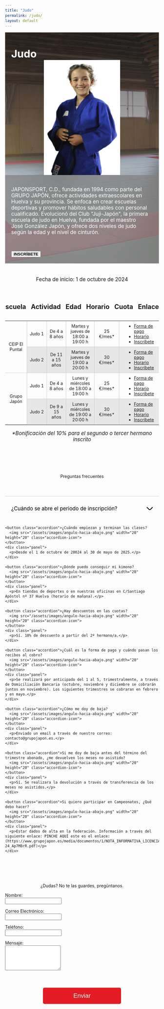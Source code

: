 ```yaml
---
title: "Judo"
permalink: /judo/
layout: default
---
```




<div class="splash-container">
  <!-- Full-width background image -->
  <img src="/assets/images/tatami.png" alt="Full Width Image" class="splash-image">

  <!-- Grey transparent background image -->
  <div class="grey-background"></div>

  <!-- Text title at top right -->
  <div class="top-left">Judo</div>

  <!-- Right image upfront -->
  <img src="/assets/images/judoka.png" alt="Right Image" class="right-image">

  <!-- Text content at bottom left -->
  <div class="bottom-left">
    <p>JAPONSPORT, C.D., fundada en 1994 como parte del GRUPO JAPÓN, ofrece actividades extraescolares en Huelva y su provincia. Se enfoca en crear escuelas deportivas y promover hábitos saludables con personal cualificado. Evolucionó del Club "Juji-Japón", la primera escuela de judo en Huelva, fundada por el maestro José González Japón, y ofrece dos niveles de judo según la edad y el nivel de cinturón.</p>
    <button class="plan-button2" onclick="location.href='https://app.grupojapon.es/index.php/registro'" style="font-weight: 700;">INSCRÍBETE</button>
  </div>
</div>


<style>
  .splash-container {
    position: relative;
    width: 100%;
    max-width: none;
    overflow: hidden;
    margin-bottom: 3em;
    padding: 0;
    padding-top: 3.5em;
    margin-top: 2em;
    display: grid;
    grid-template-columns: repeat(2, 1fr); /* Default: 2 columns */
    grid-template-rows: 142px 1fr; /* Default: 2 rows */
    grid-column-gap: 20px; /* Adjust spacing between columns */
    grid-row-gap: 20px; /* Adjust spacing between rows */
    align-items: end;
  }

  /* Styling for the right image */
  .right-image {
    grid-row: 1 / 3; /* Both rows */
    grid-column: 2 / 3; /* Default: second column */
    width: 360px;
    z-index: 10; /* Ensure above background image */
    margin: 0 auto;
    transform: translateX(calc(-50% + 80px));
  }

  .grey-background {
    background-color: rgba(127, 127, 127, 0.7); /* Semi-transparent grey */
    position: absolute; /* Ensures it stays within the container */
    top: 0;
    left: 0;
    width: 55%; /* Occupy the left half of the splash container */
    height: 100%; /* Full height of the splash container */
    z-index: 5; /* Below the text but above the background image */
    margin-top: 3.5em;
    transform: translateX(-80px);
  }

  .bottom-left {
    z-index: 10;
    max-width: 650px;
    text-align: left;
    margin-left: auto;
    margin-right: 1em;
    color: white;
    padding: 20px;
    align-self: start;
  }

  .top-left {
    grid-row: 1 / 2; /* First row */
    grid-column: 1 / 2; /* Now in the first column */
    font-size: 42px;
    font-weight: 700;
    color: white;
    z-index: 10; /* Ensure above background image */
    text-align: left;
    margin-right: 13em;
    margin-left: auto;
    padding-left: 20px;
  }

  /* Breakpoint for smaller screens: 1 column, 3 rows */
  @media (max-width: 967px) {
    .splash-container {
      grid-template-columns: 1fr; /* 1 column */
      grid-template-rows: repeat(3, auto); /* 3 rows */
      grid-row-gap: 0px; /* Adjust row spacing */
      margin-top: 0;
    }

    /* Adjust the right image to fit in the first column (stacked layout) */
    .right-image {
      grid-row: 2 / 3; /* Place the image in the second row */
      grid-column: 1 / 2; /* Place it in the first column */
      width: 250px; /* Make it responsive */
      transform: none;
    }

    /* Adjust the grey background to occupy the last row */
    .grey-background {
      position: static; /* Remove absolute positioning */
      grid-row: 3 / 3; /* Place it in the last row */
      grid-column: 1 / 2; /* Full width of the single column */
      width: 100%; /* Full width of the column */
      height: 100%; /* Adjust height automatically */
      transform: none; /* Remove the horizontal transform */
    }

    .bottom-left {
      z-index: 10;
      text-align: left;
      color: white;
      padding: 20px;
      align-self: start;
      grid-column: 1 / 1;
      grid-row: 3 / 3;
    }

    .top-left {
      grid-row: 1 / 2; /* First row */
      grid-column: 1 / 2; /* Now in the first column */
      font-size: 34px;
      font-weight: 700;
      color: white;
      z-index: 10; /* Ensure above background image */
      text-align: left;
      margin-right: 0;
      margin-left: 0;
      padding-left: 20px;
    }
  }

  .splash-image {
    width: 100%;
    height: 100%;
    position: absolute;
    top: 0;
    left: 0;
    object-fit: cover;
    z-index: -1;
    margin: 0;
  }

  .bottom-left p {
    font-size: 17px;
    margin-bottom: 3em;
  }
</style>


<div style="font-size: 17px;text-align: center;">
  <p>Fecha de inicio: 1 de octubre de 2024</p>
</div>


<div class="table-container">
<table>
  <thead>
    <tr>
      <th style="width: 200px;text-align: center;"><h2>Escuela</h2></th>
      <th style="width: 200px;text-align: center;"><h2>Actividad</h2></th>
      <th style="width: 200px;text-align: center;"><h2>Edad</h2></th>
      <th style="width: 200px;text-align: center;"><h2>Horario</h2></th>
      <th style="width: 200px;text-align: center;"><h2>Cuota</h2></th>
      <th style="width: 200px;text-align: center;"><h2>Enlaces</h2></th>
    </tr>
  </thead>
  <tbody>
    <tr>
      <td style="width: 200px;text-align: center; vertical-align: middle;" rowspan="2">CEIP El Puntal</td>
      <td style="width: 200px;text-align: center;">Judo 1</td>
      <td style="width: 200px;text-align: center;">De 4 a 8 años</td>
      <td style="width: 200px;text-align: center;">Martes y jueves de 18:00 a 19:00 h</td>
      <td style="width: 200px;text-align: center;"> 25 €/mes* </td>
      <td style="width: 200px;text-align: center;">
        <ul style="list-style-type: disc; padding-left: 40px; margin: 0; text-align: left;">
          <li><a href="/assets/documents/CUOTAS_Y_FORMAS_DE_PAGO_JAPONSPORT_BELLAVISTA_2024-25.pdf">Forma de pago</a></li>
          <li><a href="/assets/documents/HORARIO_CEIP_EL_PUNTAL_JUDO_JAPONSPORT_2024-25_RcKb3CC.pdf">Horario</a></li>
          <li><a href="https://app.grupojapon.es/index.php/registro">Inscríbete</a></li>
        </ul>
      </td>
    </tr>
    <tr>
      <td style="width: 200px;text-align: center;">Judo 2</td>
      <td style="width: 200px;text-align: center;">De 11 a 15 años</td>
      <td style="width: 200px;text-align: center;">Martes y jueves de 19:00 a 20:00 h</td>
      <td style="width: 200px;text-align: center;"> 30 €/mes* </td>
      <td style="width: 200px;text-align: center;">
        <ul style="list-style-type: disc; padding-left: 40px; margin: 0; text-align: left;">
          <li><a href="/assets/documents/CUOTAS_Y_FORMAS_DE_PAGO_JAPONSPORT_BELLAVISTA_2024-25.pdf">Forma de pago</a></li>
          <li><a href="/assets/documents/HORARIO_CEIP_EL_PUNTAL_JUDO_JAPONSPORT_2024-25_RcKb3CC.pdf">Horario</a></li>
          <li><a href="https://app.grupojapon.es/index.php/registro">Inscríbete</a></li>
        </ul>
      </td>
    </tr>
    <tr>
      <td style="width: 200px;text-align: center; vertical-align: middle;" rowspan="2">Grupo Japón</td>
      <td style="width: 200px;text-align: center;">Judo 1</td>
      <td style="width: 200px;text-align: center;">De 4 a 8 años</td>
      <td style="width: 200px;text-align: center;">Lunes y miércoles de 18:00 a 19:00 h</td>
      <td style="width: 200px;text-align: center;"> 25 €/mes* </td>
      <td style="width: 200px;text-align: center;">
        <ul style="list-style-type: disc; padding-left: 40px; margin: 0; text-align: left;">
          <li><a href="/assets/documents/CUOTAS_Y_FORMAS_DE_PAGO_JAPONSPORT_HUELVA_2024-25.pdf">Forma de pago</a></li>
          <li><a href="/assets/documents/HORARIO_GRUPO_JAPON_JUDO_JAPONSPORT_2024-25_XaUUYYm.pdf">Horario</a></li>
          <li><a href="https://app.grupojapon.es/index.php/registro">Inscríbete</a></li>
        </ul>
      </td>
    </tr>
    <tr>
      <td style="width: 200px;text-align: center;">Judo 2</td>
      <td style="width: 200px;text-align: center;">De 9 a 15 años</td>
      <td style="width: 200px;text-align: center;">Lunes y miércoles de 19:00 a 20:00 h</td>
      <td style="width: 200px;text-align: center;"> 30 €/mes* </td>
      <td style="width: 200px;text-align: center;">
        <ul style="list-style-type: disc; padding-left: 40px; margin: 0; text-align: left;">
          <li><a href="/assets/documents/CUOTAS_Y_FORMAS_DE_PAGO_JAPONSPORT_HUELVA_2024-25.pdf">Forma de pago</a></li>
          <li><a href="/assets/documents/HORARIO_GRUPO_JAPON_JUDO_JAPONSPORT_2024-25_XaUUYYm.pdf">Horario</a></li>
          <li><a href="https://app.grupojapon.es/index.php/registro">Inscríbete</a></li>
        </ul>
      </td>
    </tr>
  </tbody>
</table>


</div>

<div style="font-size: 17px;text-align: center;font-style: italic;">
  <p style="margin-bottom: 6em;">*Bonificación del 10% para el segundo o tercer hermano inscrito</p>
</div>



<div style="text-align:center; margin: 2em;">
  Preguntas frecuentes
</div>

<div class="faq-container">
  <div id="faq" class="faq">
    <button class="accordion">¿Cuándo se abre el periodo de inscripción?
      <img src="/assets/images/angulo-hacia-abajo.png" width="20" height="20" class="accordion-icon">
    </button>
    <div class="panel">
      <p>A partir del 1 de septiembre de 2024.</p>
    </div>

    <button class="accordion">¿Cuándo empiezan y terminan las clases?
      <img src="/assets/images/angulo-hacia-abajo.png" width="20" height="20" class="accordion-icon">
    </button>
    <div class="panel">
      <p>Desde el 1 de octubre de 20024 al 30 de mayo de 2025.</p>
    </div>

    <button class="accordion">¿Dónde puedo conseguir mi kimono?
      <img src="/assets/images/angulo-hacia-abajo.png" width="20" height="20" class="accordion-icon">
    </button>
    <div class="panel">
      <p>En tiendas de deportes o en nuestras oficinas en C/Santiago Apóstol nº 37 Huelva (horario de mañana).</p>
    </div>

    <button class="accordion">¿Hay descuentos en las cuotas?
      <img src="/assets/images/angulo-hacia-abajo.png" width="20" height="20" class="accordion-icon">
    </button>
    <div class="panel">
      <p>Sí. 10% de descuento a partir del 2º hermano/a.</p>
    </div>

    <button class="accordion">¿Cuál es la forma de pago y cuándo pasan los recibos al cobro?
      <img src="/assets/images/angulo-hacia-abajo.png" width="20" height="20" class="accordion-icon">
    </button>
    <div class="panel">
      <p>Se realizará por anticipado del 1 al 5, trimestralmente, a través de Domiciliación Bancaria (octubre, noviembre y diciembre se cobrarán juntos en noviembre). Los siguientes trimestres se cobraran en febrero y en mayo.</p>
    </div>

    <button class="accordion">¿Cómo me doy de baja?
      <img src="/assets/images/angulo-hacia-abajo.png" width="20" height="20" class="accordion-icon">
    </button>
    <div class="panel">
      <p>Enviado un email a través de nuestro correo: contacto@grupojapon.es.</p>
    </div>

    <button class="accordion">Si me doy de baja antes del término del trimestre abonado, ¿me devuelven los meses no asistido?
      <img src="/assets/images/angulo-hacia-abajo.png" width="20" height="20" class="accordion-icon">
    </button>
    <div class="panel">
      <p>Sí. Se realizara la devolución a través de transferencia de los meses no asistidos.</p>
    </div>

    <button class="accordion">Si quiero participar en Campeonatos, ¿Qué debo hacer?
      <img src="/assets/images/angulo-hacia-abajo.png" width="20" height="20" class="accordion-icon">
    </button>
    <div class="panel">
      <p>Estar dados de alta en la federación. Información a través del siguiente enlace: PINCHE AQUÍ este es el enlace: (https://www.grupojapon.es/media/documentos/1/NOTA_INFORMATIVA_LICENCIA_Y_C_GRADO_JUDO_23-24_Ap7M8rR.pdf)</p>
    </div>
  </div>
</div>


<div style="text-align:center; margin-top:7em">
  ¿Dudas? No te las guardes, pregúntanos.
</div>

<form name="contact" action="/_pages/success.html" method="POST" data-netlify="true" class="contact-form">
  <input type="hidden" name="subject" id="subject" value="Mensaje de (nombre)" />
  
  <p>
    <label for="name">Nombre:</label><br />
    <input type="text" id="name" name="name" required />
  </p>
  
  <p>
    <label for="email">Correo Electrónico:</label><br />
    <input type="email" id="email" name="email" required />
  </p>
  
  <p>
    <label for="phone">Teléfono:</label><br />
    <input type="tel" id="phone" name="phone" required />
  </p>
  
  <p>
    <label for="message">Mensaje:</label><br />
    <textarea id="message" name="message" rows="5" required></textarea>
  </p>
  
  <p style="text-align: center;">
    <button type="submit" class="submit-button">Enviar</button>
  </p>
</form>

<script>
  document.querySelector('form').addEventListener('submit', function(event) {
    var name = document.getElementById('name').value;
    var phone = document.getElementById('phone').value;
    var subjectField = document.getElementById('subject');
    subjectField.value = `Mensaje de ${name} - Teléfono: ${phone}`;
  });
</script>


<style>
.plans-container {
  display: flex;
  justify-content: center;
  flex-wrap: wrap;
}

.plan {
  width: 400px;
  padding: 20px;
  border: 1px solid #ccc;
  border-radius: 8px;
  background: white;
  text-align: center;
  margin: 60px 12px;
  text-decoration: none;
  color: inherit;
  transition: background-color 0.3s ease, box-shadow 0.3s ease;
}

.plan:hover {
  background-color: #f0f0f0;
  box-shadow: 0 4px 8px rgba(0, 0, 0, 0.2);
  text-decoration: none;
}

.plan h2, .plan p {
  color: inherit;
}

.contact-form {
  max-width: 600px;
  margin: 0 auto;
  text-align: left;
}

.faq-container {
  width: 100%;
  max-width: 41rem;
  margin: 4em auto;
  text-align: left;
}

.accordion {
  background-color: transparent !important;
  outline: 0 !important;
  width: 100%;
  padding: 20px;
  text-align: left;
  border: none;
  cursor: pointer;
  line-height: 40px;
  background-color: transparent;
  color: black; /* Ensure it's the same color as the rest of the text */
  outline: none;
  display: flex;
  justify-content: space-between;
  align-items: center;
  border-top: 1px solid #ccc;
  font-family: inherit; /* Inherit the same font as the rest of the text */
  font-size: 17px; /* Set the same size as the answer text */
  font-weight: normal; /* Ensure consistent font weight */
}

.accordion-icon {
  transition: transform 0.3s ease;
}

.accordion-icon.rotated {
  transform: rotate(180deg);
}

.panel {
  font-size: 17px;
  padding: 0 18px;
  height: 0;
  overflow: hidden;
  transition: height 0.3s ease;
}

.panel.open {
  height: auto;
}

.plan-button:hover {
  background-color: #9b1b20;
}

.submit-button {
  background-color: #e31c24;
  color: white;
  border: none;
  padding: 15px 100px;
  margin: 40px;
  text-align: center;
  font-size: 20px;
  border-radius: 5px;
  cursor: pointer;
}

.submit-button:hover {
  background-color: #9b1b20;
}
</style>

<script>
  var accordions = document.querySelectorAll(".accordion");

  accordions.forEach(function(accordion) {
    accordion.addEventListener("click", function() {
      this.classList.toggle("active");
      var icon = this.querySelector(".accordion-icon");
      icon.classList.toggle("rotated");

      var panel = this.nextElementSibling;
      if (panel.style.height) {
        panel.style.height = null;
      } else {
        panel.style.height = panel.scrollHeight + "px";
      }
    });
  });
</script>








<style>
  .table-container {
    margin-top: 30px; /* Ajusta el margen superior según sea necesario */
  }

  .table-container table {
    border-collapse: collapse;
    border: none; /* elimina los bordes de la tabla */
    display: flex;
    flex-direction: column;
    align-items: center;
  }

  .table-container td {
    padding: 8px;
    border: 1px solid #ccc;
    text-align: left;
  }

  .table-container th {
    padding: 8px;
    background-color: transparent !important; /* Fondo transparente */
    border: none; /* Sin bordes */
  }

  .table-container thead th {
    background-color: transparent !important; /* Fondo transparente */
  }

  .table-container tbody tr:nth-child(even) {
    background-color: #e7e7e7; /* Cambia el color de fondo para las filas pares */
  }

  /* Elimina los bordes de las celdas exteriores */
  .table-container th:first-child,
  .table-container td:first-child {
    border-left: none;
  }

  .table-container th:last-child,
  .table-container td:last-child {
    border-right: none;
  }

  /* Elimina la última línea horizontal */
  .table-container tr:last-child th,
  .table-container tr:last-child td {
    border-bottom: none;
  }

  /* Elimina la primera línea horizontal */
  .table-container tr:first-child th,
  .table-container tr:first-child td {
    border-top: none;
  }

  /* Elimina la segunda línea horizontal */
  .table-container tr:nth-child(2) th,
  .table-container tr:nth-child(2) td {
    border-top: none;
  }
</style>
